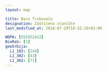 ```yaml
---
layout: map

title: Bara Trskovača
designation: Zaštićeno stanište
last_modified_at: 2018-07-29T18:32:10+02:00

WDPA: [555552422]
BioRaS: [1]
geoSrbija:
  L1_183: [144]
  L1_302: [43]
  L1_362: [71]
---
```

